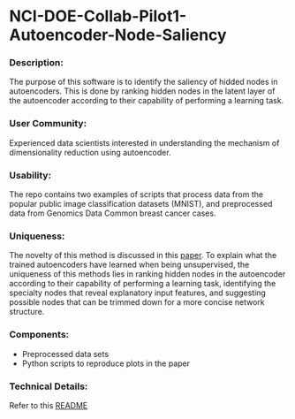 # NCI-DOE-Collab-Pilot1-Autoencoder-Node-Saliency

### Description:
The purpose of this software is to identify the saliency of hidded nodes in autoencoders. This is done by ranking hidden nodes in the latent layer of the autoencoder according to their capability of performing a learning task.

### User Community: 
Experienced data scientists interested in understanding the mechanism of dimensionality reduction using autoencoder. 

### Usability:  
The repo contains two examples of scripts that process data from the popular public image classification datasets (MNIST), and preprocessed data from Genomics Data Common breast cancer cases.

### Uniqueness: 
The novelty of this method is discussed in this [paper](https://www.sciencedirect.com/science/article/pii/S0031320318304369?via%3Dihub). 
To explain what the trained autoencoders have learned when being unsupervised, the uniqueness of this methods lies in ranking hidden nodes in the autoencoder according to their capability of performing a learning task, identifying the specialty nodes that reveal explanatory input features, and suggesting possible nodes that can be trimmed down for a more concise network structure.

### Components: 
* Preprocessed data sets
* Python scripts to reproduce plots in the paper

### Technical Details:
Refer to this [README](./README-technical.md)
